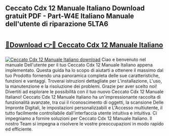 ## Ceccato Cdx 12 Manuale Italiano Download gratuit PDF - Part-W4E Italiano Manuale dell'utente di riparazione 5LTA6

# <h2><a href="http://dff9xg7.blite.top/?on=Ceccato+Cdx+12+Manuale+Italiano">🔗Download 👉🔴 Ceccato Cdx 12 Manuale Italiano</a></h2>

[![Ceccato Cdx 12 Manuale Italiano download](https://i.imgur.com/lujVjoI.png)](http://dff9xg7.blite.top/?on=Ceccato+Cdx+12+Manuale+Italiano)
Ciao e benvenuto nel manuale Dell'utente per il tuo Ceccato Cdx 12 Manuale Italiano appena implementato. Questa guida ha lo scopo di aiutarti a ottenere il massimo dal tuo Prodotto fornendo una panoramica completa delle sue caratteristiche, funzioni e vantaggi. Troverai istruzioni dettagliate per L'installazione, L'uso, la manutenzione e la risoluzione dei problemi. Grazie per aver scelto noi! Divertiti ad esplorare le possibilità con il tuo nuovo Ceccato Cdx 12 Manuale Italiano! Ceccato Cdx 12 Manuale Italiano ha un'impressionante raccolta di funzionalità avanzate, tra cui il riconoscimento di oggetti, la scansione Delle Impronte Digitali, le impostazioni personalizzabili e L'Accesso multiutente, il tutto facilmente controllabile dall'interfaccia utente intuitiva e intuitiva. Ci impegniamo a fornire soluzioni per Ceccato Cdx 12 Manuale Italiano. Il nostro Team si impegna a risolvere le vostre preoccupazioni in modo rapido ed efficiente.
